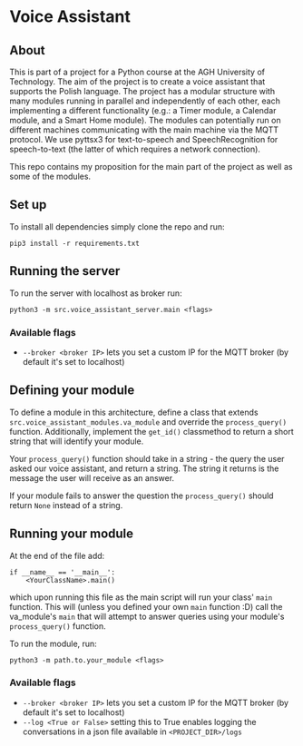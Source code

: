 # Voice Assistant
## About
This is part of a project for a Python course at the AGH University of Technology. The aim of the project is to create a voice assistant that supports 
the Polish language. The project has a modular structure with many modules running in parallel and independently of each other, each implementing a different functionality (e.g.: a Timer module, a Calendar module, and a Smart Home module).
The modules can potentially run on different machines communicating with the main machine via the MQTT protocol. We use pyttsx3 for text-to-speech and SpeechRecognition for speech-to-text (the latter of which requires a network connection).

This repo contains my proposition for the main part of the project as well as some of the modules.

## Set up
To install all dependencies simply clone the repo and run:

```pip3 install -r requirements.txt```

## Running the server
To run the server with localhost as broker run:

```python3 -m src.voice_assistant_server.main <flags>```

### Available flags
- ```--broker <broker IP>``` lets you set a custom IP for the MQTT broker (by default it's set to localhost)


## Defining your module
To define a module in this architecture, define a class that extends ```src.voice_assistant_modules.va_module``` 
and override the ```process_query()``` function. Additionally, implement the ```get_id()``` classmethod to return a 
short string that will identify your module.

Your ```process_query()``` function should take in a string - the query the user asked our voice assistant, 
and return a string. The string it returns is the message the user will receive as an answer.

If your module fails to answer the question the ```process_query()``` should return ```None``` instead of a string.

## Running your module
At the end of the file add:

```
if __name__ == '__main__':
    <YourClassName>.main()
```
which upon running this file as the main script will run your class' ```main``` function. 
This will (unless you defined your own ```main``` function :D) 
call the va_module's ```main``` that will attempt to answer queries using your module's ```process_query()``` function.

To run the module, run:

```python3 -m path.to.your_module <flags>```

### Available flags
- ```--broker <broker IP>``` lets you set a custom IP for the MQTT broker (by default it's set to localhost)
- ```--log <True or False>``` setting this to True enables logging the conversations in a json file available in 
```<PROJECT_DIR>/logs```



